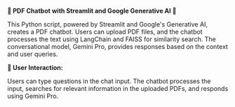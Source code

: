 **🤖 PDF Chatbot with Streamlit and Google Generative AI 📄**

This Python script, powered by Streamlit and Google's Generative AI, creates a PDF chatbot. Users can upload PDF files, and the chatbot processes the text using LangChain and FAISS for similarity search. The conversational model, Gemini Pro, provides responses based on the context and user queries.

**💬 User Interaction:**

Users can type questions in the chat input.
The chatbot processes the input, searches for relevant information in the uploaded PDFs, and responds using Gemini Pro.
